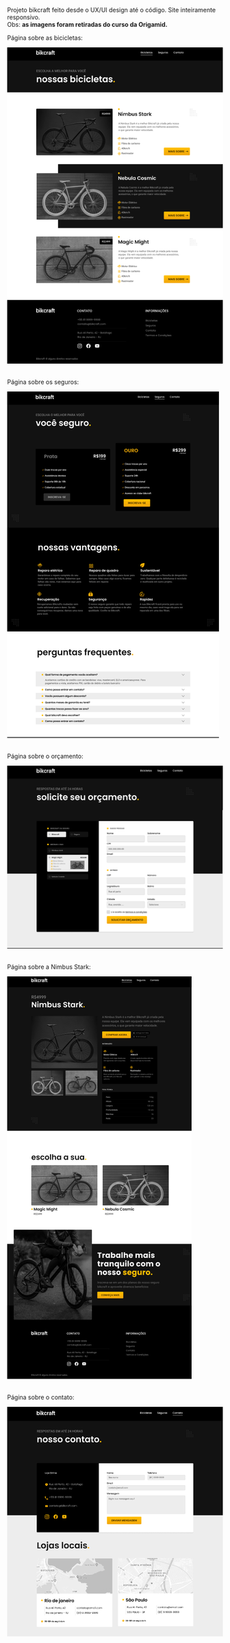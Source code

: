Projeto bikcraft feito desde o UX/UI design até o código.
Site inteiramente responsivo. 
<br>
Obs: <strong>as imagens foram retiradas do curso da Origamid.</strong>


Página sobre as bicicletas:

![bicicletas](./preview/bicicletas-img.png)

<br>
Página sobre os seguros:

![seguros](./preview/seguros-img.png)

<br>
Página sobre o orçamento:

![orçamento](./preview/orcamento-img.png)

<br>
Página sobre a Nimbus Stark:

![nimbus](./preview/nimbus-img.png)

<br>
Página sobre o contato:

![nimbus](./preview/contato-img.png)
